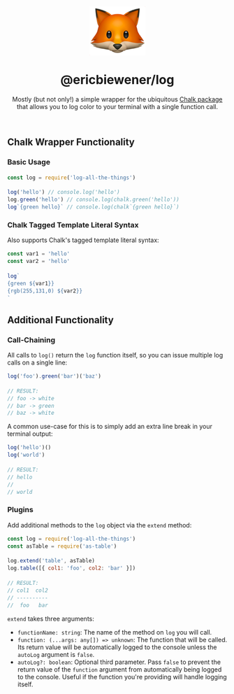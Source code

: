 <p align="center"><img src="./logo.png" width="128" height="112" align="center" /></p>
<h1 align="center">@ericbiewener/log</h1>

<p align="center">
  Mostly (but not only!) a simple wrapper for the ubiquitous <a href="https://github.com/chalk/chalk">Chalk package</a>
  <br />
  that allows you to log color to your terminal with a single function call.
</p>
<br />

## Chalk Wrapper Functionality

### Basic Usage

```js
const log = require('log-all-the-things')

log('hello') // console.log('hello')
log.green('hello') // console.log(chalk.green('hello'))
log`{green hello}` // console.log(chalk`{green hello}`)
```

### Chalk Tagged Template Literal Syntax

Also supports Chalk's tagged template literal syntax:

```js
const var1 = 'hello'
const var2 = 'hello'

log`
{green ${var1}}
{rgb(255,131,0) ${var2}}
`
```

## Additional Functionality

### Call-Chaining

All calls to `log()` return the `log` function itself, so you can issue multiple log calls on a single line:

```js
log('foo').green('bar')('baz')

// RESULT:
// foo -> white
// bar -> green
// baz -> white
```

A common use-case for this is to simply add an extra line break in your terminal output:

```js
log('hello')()
log('world')

// RESULT:
// hello
//
// world
```

### Plugins

Add additional methods to the `log` object via the `extend` method:

```js
const log = require('log-all-the-things')
const asTable = require('as-table')

log.extend('table', asTable)
log.table([{ col1: 'foo', col2: 'bar' }])

// RESULT:
// col1  col2
// ----------
//  foo   bar
```

`extend` takes three arguments:

- `functionName: string`: The name of the method on `log` you will call.
- `function: (...args: any[]) => unknown`: The function that will be called. Its return value will be automatically logged to the console unless the `autoLog` argument is `false`.
- `autoLog?: boolean`: Optional third parameter. Pass `false` to prevent the return value of the `function` argument from automatically being logged to the console. Useful if the function you're providing will handle logging itself.
